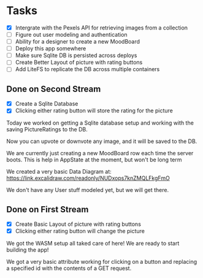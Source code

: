 # Tasks

- [x] Intergrate with the Pexels API for retrieving images from a collection
- [ ] Figure out user modeling and authentication
- [ ] Ability for a designer to create a new MoodBoard
- [ ] Deploy this app somewhere
- [ ] Make sure Sqlite DB is persisted across deploys
- [ ] Create Better Layout of picture with rating buttons
- [ ] Add LiteFS to replicate the DB across multiple containers

## Done on Second Stream

- [x] Create a Sqlite Database
- [x] Clicking either rating button will store the rating for the picture

Today we worked on getting a Sqlite database setup and working with the
saving PictureRatings to the DB.

Now you can upvote or downvote any image, and it will be saved to the DB.

We are currently just creating a new MoodBoard row each time the server boots.
This is help in AppState at the moment, but won't be long term

We created a very basic Data Diagram at: <https://link.excalidraw.com/readonly/NUDxops7knZMQLFkgFmO>

We don't have any User stuff modeled yet, but we will get there.

## Done on First Stream

- [x] Create Basic Layout of picture with rating buttons
- [x] Clicking either rating button will change the picture

We got the WASM setup all taked care of here! We are ready to start building the app!

We got a very basic attribute working for clicking on a button and replacing a specified id
with the contents of a GET request.
